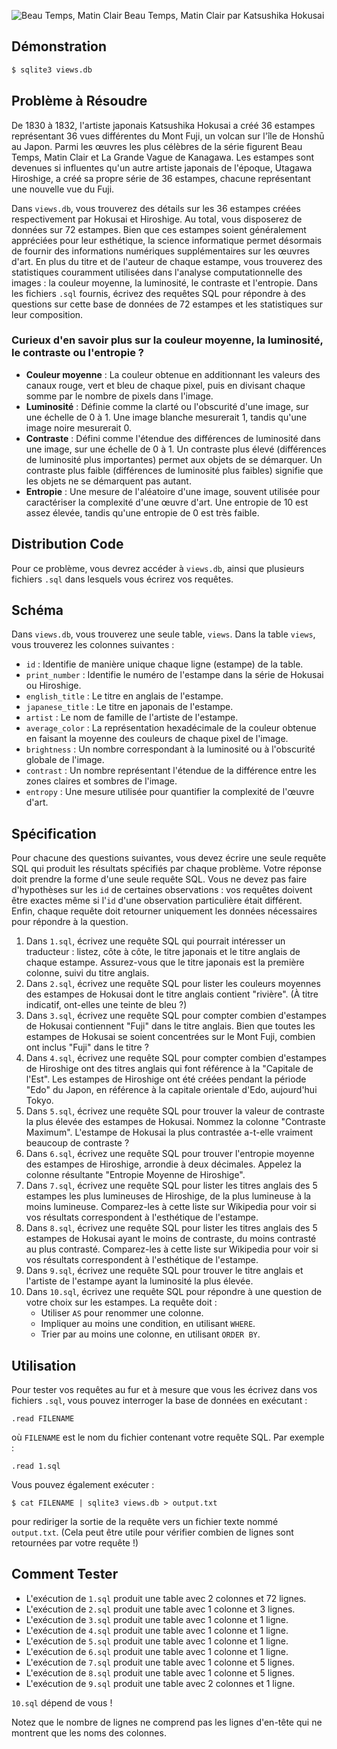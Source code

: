 
![Beau Temps, Matin Clair](https://cs50.harvard.edu/sql/2024/psets/0/views/2.jpeg)
Beau Temps, Matin Clair par Katsushika Hokusai

## Démonstration

```sql
$ sqlite3 views.db                                                       sqlite> .tables                                                         views                                                                   sqlite> SELECT "english_title", "artist" FROM "views";  
```



## Problème à Résoudre

De 1830 à 1832, l'artiste japonais Katsushika Hokusai a créé 36 estampes représentant 36 vues différentes du Mont Fuji, un volcan sur l'île de Honshū au Japon. Parmi les œuvres les plus célèbres de la série figurent Beau Temps, Matin Clair et La Grande Vague de Kanagawa. Les estampes sont devenues si influentes qu'un autre artiste japonais de l'époque, Utagawa Hiroshige, a créé sa propre série de 36 estampes, chacune représentant une nouvelle vue du Fuji.

Dans `views.db`, vous trouverez des détails sur les 36 estampes créées respectivement par Hokusai et Hiroshige. Au total, vous disposerez de données sur 72 estampes. Bien que ces estampes soient généralement appréciées pour leur esthétique, la science informatique permet désormais de fournir des informations numériques supplémentaires sur les œuvres d'art. En plus du titre et de l'auteur de chaque estampe, vous trouverez des statistiques couramment utilisées dans l'analyse computationnelle des images : la couleur moyenne, la luminosité, le contraste et l'entropie. Dans les fichiers `.sql` fournis, écrivez des requêtes SQL pour répondre à des questions sur cette base de données de 72 estampes et les statistiques sur leur composition.

### Curieux d'en savoir plus sur la couleur moyenne, la luminosité, le contraste ou l'entropie ?

- **Couleur moyenne** : La couleur obtenue en additionnant les valeurs des canaux rouge, vert et bleu de chaque pixel, puis en divisant chaque somme par le nombre de pixels dans l'image.
- **Luminosité** : Définie comme la clarté ou l'obscurité d'une image, sur une échelle de 0 à 1. Une image blanche mesurerait 1, tandis qu'une image noire mesurerait 0.
- **Contraste** : Défini comme l'étendue des différences de luminosité dans une image, sur une échelle de 0 à 1. Un contraste plus élevé (différences de luminosité plus importantes) permet aux objets de se démarquer. Un contraste plus faible (différences de luminosité plus faibles) signifie que les objets ne se démarquent pas autant.
- **Entropie** : Une mesure de l'aléatoire d'une image, souvent utilisée pour caractériser la complexité d'une œuvre d'art. Une entropie de 10 est assez élevée, tandis qu'une entropie de 0 est très faible.

## Distribution Code

Pour ce problème, vous devrez accéder à `views.db`, ainsi que plusieurs fichiers `.sql` dans lesquels vous écrirez vos requêtes.


## Schéma

Dans `views.db`, vous trouverez une seule table, `views`. Dans la table `views`, vous trouverez les colonnes suivantes :

- `id` : Identifie de manière unique chaque ligne (estampe) de la table.
- `print_number` : Identifie le numéro de l'estampe dans la série de Hokusai ou Hiroshige.
- `english_title` : Le titre en anglais de l'estampe.
- `japanese_title` : Le titre en japonais de l'estampe.
- `artist` : Le nom de famille de l'artiste de l'estampe.
- `average_color` : La représentation hexadécimale de la couleur obtenue en faisant la moyenne des couleurs de chaque pixel de l'image.
- `brightness` : Un nombre correspondant à la luminosité ou à l'obscurité globale de l'image.
- `contrast` : Un nombre représentant l'étendue de la différence entre les zones claires et sombres de l'image.
- `entropy` : Une mesure utilisée pour quantifier la complexité de l'œuvre d'art.

## Spécification

Pour chacune des questions suivantes, vous devez écrire une seule requête SQL qui produit les résultats spécifiés par chaque problème. Votre réponse doit prendre la forme d'une seule requête SQL. Vous ne devez pas faire d'hypothèses sur les `id` de certaines observations : vos requêtes doivent être exactes même si l'`id` d'une observation particulière était différent. Enfin, chaque requête doit retourner uniquement les données nécessaires pour répondre à la question.

1. Dans `1.sql`, écrivez une requête SQL qui pourrait intéresser un traducteur : listez, côte à côte, le titre japonais et le titre anglais de chaque estampe. Assurez-vous que le titre japonais est la première colonne, suivi du titre anglais.
2. Dans `2.sql`, écrivez une requête SQL pour lister les couleurs moyennes des estampes de Hokusai dont le titre anglais contient "rivière". (À titre indicatif, ont-elles une teinte de bleu ?)
3. Dans `3.sql`, écrivez une requête SQL pour compter combien d'estampes de Hokusai contiennent "Fuji" dans le titre anglais. Bien que toutes les estampes de Hokusai se soient concentrées sur le Mont Fuji, combien ont inclus "Fuji" dans le titre ?
4. Dans `4.sql`, écrivez une requête SQL pour compter combien d'estampes de Hiroshige ont des titres anglais qui font référence à la "Capitale de l'Est". Les estampes de Hiroshige ont été créées pendant la période "Edo" du Japon, en référence à la capitale orientale d'Edo, aujourd'hui Tokyo.
5. Dans `5.sql`, écrivez une requête SQL pour trouver la valeur de contraste la plus élevée des estampes de Hokusai. Nommez la colonne "Contraste Maximum". L'estampe de Hokusai la plus contrastée a-t-elle vraiment beaucoup de contraste ?
6. Dans `6.sql`, écrivez une requête SQL pour trouver l'entropie moyenne des estampes de Hiroshige, arrondie à deux décimales. Appelez la colonne résultante "Entropie Moyenne de Hiroshige".
7. Dans `7.sql`, écrivez une requête SQL pour lister les titres anglais des 5 estampes les plus lumineuses de Hiroshige, de la plus lumineuse à la moins lumineuse. Comparez-les à cette liste sur Wikipedia pour voir si vos résultats correspondent à l'esthétique de l'estampe.
8. Dans `8.sql`, écrivez une requête SQL pour lister les titres anglais des 5 estampes de Hokusai ayant le moins de contraste, du moins contrasté au plus contrasté. Comparez-les à cette liste sur Wikipedia pour voir si vos résultats correspondent à l'esthétique de l'estampe.
9. Dans `9.sql`, écrivez une requête SQL pour trouver le titre anglais et l'artiste de l'estampe ayant la luminosité la plus élevée.
10. Dans `10.sql`, écrivez une requête SQL pour répondre à une question de votre choix sur les estampes. La requête doit :
    - Utiliser `AS` pour renommer une colonne.
    - Impliquer au moins une condition, en utilisant `WHERE`.
    - Trier par au moins une colonne, en utilisant `ORDER BY`.

## Utilisation

Pour tester vos requêtes au fur et à mesure que vous les écrivez dans vos fichiers `.sql`, vous pouvez interroger la base de données en exécutant :

```
.read FILENAME
```

où `FILENAME` est le nom du fichier contenant votre requête SQL. Par exemple :

```
.read 1.sql
```

Vous pouvez également exécuter :

```
$ cat FILENAME | sqlite3 views.db > output.txt
```

pour rediriger la sortie de la requête vers un fichier texte nommé `output.txt`. (Cela peut être utile pour vérifier combien de lignes sont retournées par votre requête !)

## Comment Tester


- L'exécution de `1.sql` produit une table avec 2 colonnes et 72 lignes.
- L'exécution de `2.sql` produit une table avec 1 colonne et 3 lignes.
- L'exécution de `3.sql` produit une table avec 1 colonne et 1 ligne.
- L'exécution de `4.sql` produit une table avec 1 colonne et 1 ligne.
- L'exécution de `5.sql` produit une table avec 1 colonne et 1 ligne.
- L'exécution de `6.sql` produit une table avec 1 colonne et 1 ligne.
- L'exécution de `7.sql` produit une table avec 1 colonne et 5 lignes.
- L'exécution de `8.sql` produit une table avec 1 colonne et 5 lignes.
- L'exécution de `9.sql` produit une table avec 2 colonnes et 1 ligne.

`10.sql` dépend de vous !

Notez que le nombre de lignes ne comprend pas les lignes d'en-tête qui ne montrent que les noms des colonnes.